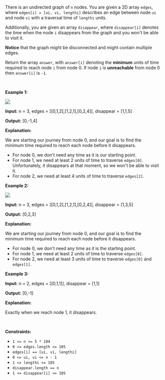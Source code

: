 There is an undirected graph of `n` nodes. You are given a 2D array `edges`, where `edges[i] = [ui, vi, lengthi]` describes an edge between node `ui` and node `vi` with a traversal time of `lengthi` units.


Additionally, you are given an array `disappear`, where `disappear[i]` denotes the time when the node `i` disappears from the graph and you won't be able to visit it.


**Notice** that the graph might be disconnected and might contain multiple edges.


Return the array `answer`, with `answer[i]` denoting the **minimum** units of time required to reach node `i` from node 0. If node `i` is **unreachable** from node 0 then `answer[i]` is `-1`.


 


**Example 1:**


![](https://assets.leetcode.com/uploads/2024/03/09/example1.png)



**Input:**  n = 3, edges = [[0,1,2],[1,2,1],[0,2,4]], disappear = [1,1,5]


**Output:**  [0,-1,4]


**Explanation:**


We are starting our journey from node 0, and our goal is to find the minimum time required to reach each node before it disappears.


* For node 0, we don't need any time as it is our starting point.
* For node 1, we need at least 2 units of time to traverse `edges[0]`. Unfortunately, it disappears at that moment, so we won't be able to visit it.
* For node 2, we need at least 4 units of time to traverse `edges[2]`.



**Example 2:**


![](https://assets.leetcode.com/uploads/2024/03/09/example2.png)



**Input:**  n = 3, edges = [[0,1,2],[1,2,1],[0,2,4]], disappear = [1,3,5]


**Output:**  [0,2,3]


**Explanation:**


We are starting our journey from node 0, and our goal is to find the minimum time required to reach each node before it disappears.


* For node 0, we don't need any time as it is the starting point.
* For node 1, we need at least 2 units of time to traverse `edges[0]`.
* For node 2, we need at least 3 units of time to traverse `edges[0]` and `edges[1]`.



**Example 3:**



**Input:** n = 2, edges = [[0,1,1]], disappear = [1,1]


**Output:** [0,-1]


**Explanation:**


Exactly when we reach node 1, it disappears.



 


**Constraints:**


* `1 <= n <= 5 * 104`
* `0 <= edges.length <= 105`
* `edges[i] == [ui, vi, lengthi]`
* `0 <= ui, vi <= n - 1`
* `1 <= lengthi <= 105`
* `disappear.length == n`
* `1 <= disappear[i] <= 105`


